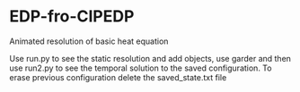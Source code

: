# EDP-fro-CIPEDP
Animated resolution of basic heat equation

Use run.py to see the static resolution and add objects, use garder and then use run2.py to see the temporal solution to the saved configuration. To erase previous configuration delete the saved_state.txt file
